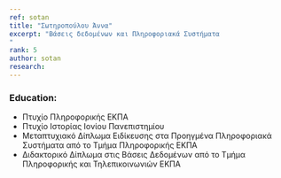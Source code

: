 ```yaml
---
ref: sotan
title: "Σωτηροπούλου Άννα"
excerpt: "Βάσεις δεδομένων και Πληροφοριακά Συστήματα
"
rank: 5
author: sotan
research:
---
```


### Education:
- Πτυχίο Πληροφορικής ΕΚΠΑ
- Πτυχίο Ιστορίας Ιονίου Πανεπιστημίου
- Μεταπτυχιακό Δίπλωμα Ειδίκευσης στα Προηγμένα Πληροφοριακά Συστήματα από το Τμήμα Πληροφορικής ΕΚΠΑ
- Διδακτορικό Δίπλωμα στις Βάσεις Δεδομένων από το Τμήμα Πληροφορικής και Τηλεπικοινωνιών ΕΚΠΑ

